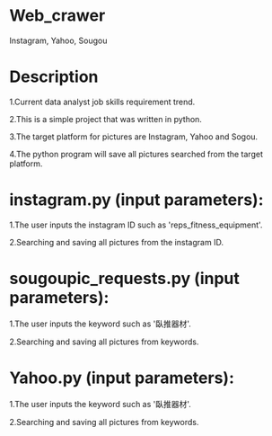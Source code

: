 # Web_crawer
Instagram, Yahoo, Sougou

# Description
1.Current data analyst job skills requirement trend.

2.This is a simple project that was written in python.

3.The target platform for pictures are Instagram, Yahoo and Sogou.

4.The python program will save all pictures searched from the target platform.

# instagram.py (input parameters): 
1.The user inputs the instagram ID such as 'reps_fitness_equipment'.

2.Searching and saving all pictures from the instagram ID.

# sougoupic_requests.py (input parameters): 
1.The user inputs the keyword such as '臥推器材'.

2.Searching and saving all pictures from keywords.

# Yahoo.py (input parameters): 
1.The user inputs the keyword such as '臥推器材'. 

2.Searching and saving all pictures from keywords.
